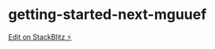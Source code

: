 # getting-started-next-mguuef

[Edit on StackBlitz ⚡️](https://stackblitz.com/edit/getting-started-next-mguuef)